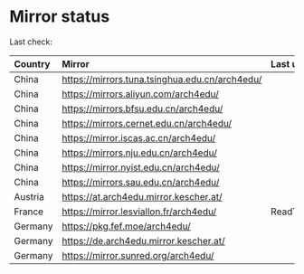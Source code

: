 <script src="./time.js"></script>
# Mirror status
Last check: <script type="text/javascript">localize(1739676475.5100794);</script>

|Country|Mirror|Last update|
|:------|:-----|:----------|
|China|https://mirrors.tuna.tsinghua.edu.cn/arch4edu/|<script type="text/javascript">localize(1739644581);</script>|
|China|https://mirrors.aliyun.com/arch4edu/|<script type="text/javascript">localize(1739644581);</script>|
|China|https://mirrors.bfsu.edu.cn/arch4edu/|<script type="text/javascript">localize(1739644581);</script>|
|China|https://mirrors.cernet.edu.cn/arch4edu/|<script type="text/javascript">localize(1739644581);</script>|
|China|https://mirror.iscas.ac.cn/arch4edu/|<script type="text/javascript">localize(1739644581);</script>|
|China|https://mirrors.nju.edu.cn/arch4edu/|<script type="text/javascript">localize(1739601649);</script>|
|China|https://mirror.nyist.edu.cn/arch4edu/|<script type="text/javascript">localize(1739601649);</script>|
|China|https://mirrors.sau.edu.cn/arch4edu/|<script type="text/javascript">localize(1731653531);</script>|
|Austria|https://at.arch4edu.mirror.kescher.at/|<script type="text/javascript">localize(1739644581);</script>|
|France|https://mirror.lesviallon.fr/arch4edu/|ReadTimeout|
|Germany|https://pkg.fef.moe/arch4edu/|<script type="text/javascript">localize(1739644581);</script>|
|Germany|https://de.arch4edu.mirror.kescher.at/|<script type="text/javascript">localize(1739644581);</script>|
|Germany|https://mirror.sunred.org/arch4edu/|<script type="text/javascript">localize(1739644581);</script>|

<script src="./tablefilter/tablefilter.js"></script>
<script src="./table.js"></script>